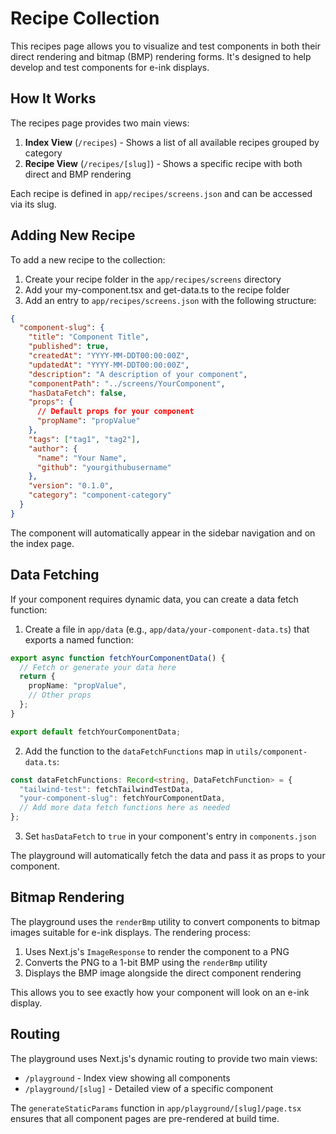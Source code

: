 # Recipe Collection

This recipes page allows you to visualize and test components in both their direct rendering and bitmap (BMP) rendering forms. It's designed to help develop and test components for e-ink displays.

## How It Works

The recipes page provides two main views:

1. **Index View** (`/recipes`) - Shows a list of all available recipes grouped by category
2. **Recipe View** (`/recipes/[slug]`) - Shows a specific recipe with both direct and BMP rendering

Each recipe is defined in `app/recipes/screens.json` and can be accessed via its slug.

## Adding New Recipe

To add a new recipe to the collection:

1. Create your recipe folder in the `app/recipes/screens` directory
2. Add your my-component.tsx and get-data.ts to the recipe folder
3. Add an entry to `app/recipes/screens.json` with the following structure:

```json
{
  "component-slug": {
    "title": "Component Title",
    "published": true,
    "createdAt": "YYYY-MM-DDT00:00:00Z",
    "updatedAt": "YYYY-MM-DDT00:00:00Z",
    "description": "A description of your component",
    "componentPath": "../screens/YourComponent",
    "hasDataFetch": false,
    "props": {
      // Default props for your component
      "propName": "propValue"
    },
    "tags": ["tag1", "tag2"],
    "author": {
      "name": "Your Name",
      "github": "yourgithubusername"
    },
    "version": "0.1.0",
    "category": "component-category"
  }
}
```

The component will automatically appear in the sidebar navigation and on the index page.

## Data Fetching

If your component requires dynamic data, you can create a data fetch function:

1. Create a file in `app/data` (e.g., `app/data/your-component-data.ts`) that exports a named function:

```typescript
export async function fetchYourComponentData() {
  // Fetch or generate your data here
  return {
    propName: "propValue",
    // Other props
  };
}

export default fetchYourComponentData;
```

2. Add the function to the `dataFetchFunctions` map in `utils/component-data.ts`:

```typescript
const dataFetchFunctions: Record<string, DataFetchFunction> = {
  "tailwind-test": fetchTailwindTestData,
  "your-component-slug": fetchYourComponentData,
  // Add more data fetch functions here as needed
};
```

3. Set `hasDataFetch` to `true` in your component's entry in `components.json`

The playground will automatically fetch the data and pass it as props to your component.

## Bitmap Rendering

The playground uses the `renderBmp` utility to convert components to bitmap images suitable for e-ink displays. The rendering process:

1. Uses Next.js's `ImageResponse` to render the component to a PNG
2. Converts the PNG to a 1-bit BMP using the `renderBmp` utility
3. Displays the BMP image alongside the direct component rendering

This allows you to see exactly how your component will look on an e-ink display.

## Routing

The playground uses Next.js's dynamic routing to provide two main views:

- `/playground` - Index view showing all components
- `/playground/[slug]` - Detailed view of a specific component

The `generateStaticParams` function in `app/playground/[slug]/page.tsx` ensures that all component pages are pre-rendered at build time. 